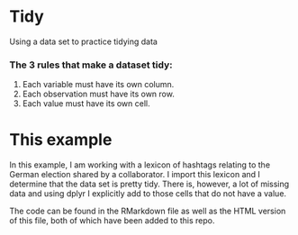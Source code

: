 # Tidy
Using a data set to practice tidying data

### The 3 rules that make a dataset tidy:

1. Each variable must have its own column.
2. Each observation must have its own row.
3. Each value must have its own cell.

# This example

In this example, I am working with a lexicon of hashtags relating to the German election shared by a collaborator. I import this lexicon and I determine that the data set is pretty tidy. There is, however, a lot of missing data and using dplyr I explicitly add <NA> to those cells that do not have a value.
  
The code can be found in the RMarkdown file as well as the HTML version of this file, both of which have been added to this repo.
